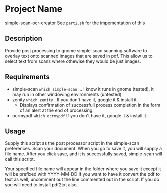 # Project Name
simple-scan-ocr-creator
See `part2.sh` for the impementation of this

## Description
Provide post processing to gnome simple-scan scanning software to overlay text onto scanned images that are saved in pdf.  This allow us to select text from scans where othewise they would be just images.

## Requirements
* simple-scan `which simple-scan` ... I know it runs in gnome (tested), it may run in other windowing environments (untested)
* zenity `which zenity` .  If you don't have it, google it & install it.
  - Displays confirmation of successfull process completion in the form of an alert at the end of processing.
* ocrmypdf `which ocrmypdf`  If you don't have it, google it & install it.

## Usage
Supply this script as the post processor script in the simple-scan preferences. Scan your document.  When you go to save it, you will supply a file name.  After you click save, and it is successfully saved, simple-scan will call this script.

Your specified file name will appear in the folder where you save it except it will be prefixed with YYYY-MM-DD   If you want to have it convert the pdf to text as well, uncomment out the line commented out in the script.  If you do you will need to install pdf2txt also.




